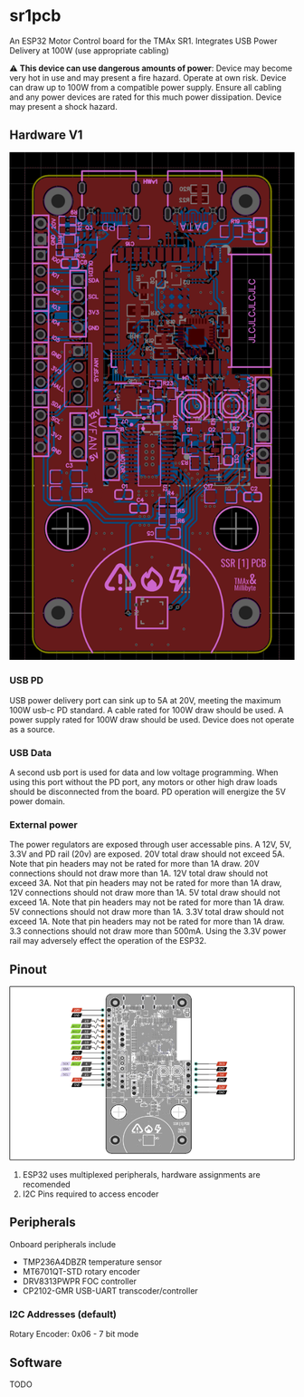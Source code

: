 # sr1pcb
An ESP32 Motor Control board for the TMAx SR1.
Integrates USB Power Delivery at 100W (use appropriate cabling)

:warning: **This device can use dangerous amounts of power**: Device may become very hot in use and may present a fire hazard. Operate at own risk.
Device can draw up to 100W from a compatible power supply. Ensure all cabling and any power devices are rated for this much power dissipation.
Device may present a shock hazard.

## Hardware V1
![hardware v1 pcb](HWv1.png "Hardware Version 1")
### USB PD
USB power delivery port can sink up to 5A at 20V, meeting the maximum 100W usb-c PD standard.
A cable rated for 100W draw should be used. A power supply rated for 100W draw should be used.
Device does not operate as a source.
### USB Data
A second usb port is used for data and low voltage programming.
When using this port without the PD port, any motors or other high draw loads should be disconnected from the board.
PD operation will energize the 5V power domain.
### External power
The power regulators are exposed through user accessable pins.
A 12V, 5V, 3.3V and PD rail (20v) are exposed.
20V total draw should not exceed 5A. Note that pin headers may not be rated for more than 1A draw. 20V connections should not draw more than 1A.
12V total draw should not exceed 3A. Not that pin headers may not be rated for more than 1A draw, 12V connections should not draw more than 1A.
5V total draw should not exceed 1A. Note that pin headers may not be rated for more than 1A draw. 5V connections should not draw more than 1A.
3.3V total draw should not exceed 1A. Note that pin headers may not be rated for more than 1A draw. 3.3 connections should not draw more than 500mA.
Using the 3.3V power rail may adversely effect the operation of the ESP32.

## Pinout
![hwv1 pinouts](pinouts.png "Pinouts")
1) ESP32 uses multiplexed peripherals, hardware assignments are recomended
2) I2C Pins required to access encoder

## Peripherals
Onboard peripherals include 
* TMP236A4DBZR temperature sensor
* MT6701QT-STD rotary encoder
* DRV8313PWPR FOC controller
* CP2102-GMR USB-UART transcoder/controller

### I2C Addresses (default)
Rotary Encoder: 0x06 - 7 bit mode

## Software
TODO
